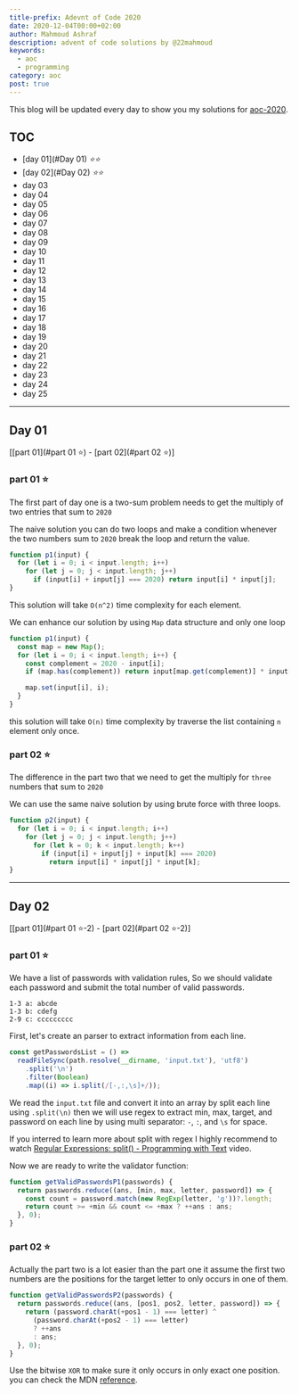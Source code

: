 ```yaml
---
title-prefix: Adevnt of Code 2020
date: 2020-12-04T00:00+02:00
author: Mahmoud Ashraf
description: advent of code solutions by @22mahmoud
keywords:
  - aoc
  - programming
category: aoc
post: true
---
```


This blog will be updated every day to show you my solutions
for [aoc-2020](https://adventofcode.com/).

## TOC

- [day 01](#Day 01) _⭐⭐_
- [day 02](#Day 02) _⭐⭐_
- day 03
- day 04
- day 05
- day 06
- day 07
- day 08
- day 09
- day 10
- day 11
- day 12
- day 13
- day 14
- day 15
- day 16
- day 17
- day 18
- day 19
- day 20
- day 21
- day 22
- day 23
- day 24
- day 25

---

## Day 01

[[part 01](#part 01 ⭐) - [part 02](#part 02 ⭐)]

### part 01 ⭐

The first part of day one is a two-sum problem needs to get the
multiply of two entries that sum to `2020`

The naive solution you can do two loops and make a condition whenever
the two numbers sum to `2020` break the loop and return the value.

```javascript
function p1(input) {
  for (let i = 0; i < input.length; i++)
    for (let j = 0; j < input.length; j++)
      if (input[i] + input[j] === 2020) return input[i] * input[j];
}
```

This solution will take `O(n^2)` time complexity for each element.

We can enhance our solution by using `Map` data structure and only one loop

```javascript
function p1(input) {
  const map = new Map();
  for (let i = 0; i < input.length; i++) {
    const complement = 2020 - input[i];
    if (map.has(complement)) return input[map.get(complement)] * input[i];

    map.set(input[i], i);
  }
}
```

this solution will take `O(n)` time complexity by traverse the list containing
`n` element only once.

### part 02 ⭐

The difference in the part two that we need to get the multiply for
`three` numbers that sum to `2020`

We can use the same naive solution by using brute force with three loops.

```javascript
function p2(input) {
  for (let i = 0; i < input.length; i++)
    for (let j = 0; j < input.length; j++)
      for (let k = 0; k < input.length; k++)
        if (input[i] + input[j] + input[k] === 2020)
          return input[i] * input[j] * input[k];
}
```

---

## Day 02

[[part 01](#part 01 ⭐-2) - [part 02](#part 02 ⭐-2)]

### part 01 ⭐

We have a list of passwords with validation rules,
So we should validate each password and submit the
total number of valid passwords.

```
1-3 a: abcde
1-3 b: cdefg
2-9 c: ccccccccc
```

First, let's create an parser to extract information from each line.

```javascript
const getPasswordsList = () =>
  readFileSync(path.resolve(__dirname, 'input.txt'), 'utf8')
    .split('\n')
    .filter(Boolean)
    .map((i) => i.split(/[-,:,\s]+/));
```

We read the `input.txt` file and convert it into an array by split each line using
`.split(\n)` then we will use regex to extract min, max, target, and password
on each line by using multi separator: `-`, `:`, and `\s` for space.

If you interred to learn more about split with regex I highly recommend to watch
[Regular Expressions: split() - Programming with Text](https://www.youtube.com/watch?v=fdyqutmcI2Q) video.

Now we are ready to write the validator function:

```javascript
function getValidPasswordsP1(passwords) {
  return passwords.reduce((ans, [min, max, letter, password]) => {
    const count = password.match(new RegExp(letter, 'g'))?.length;
    return count >= +min && count <= +max ? ++ans : ans;
  }, 0);
}
```

### part 02 ⭐

Actually the part two is a lot easier than the part one it assume the first two numbers
are the positions for the target letter to only occurs in one of them.

```javascript
function getValidPasswordsP2(passwords) {
  return passwords.reduce((ans, [pos1, pos2, letter, password]) => {
    return (password.charAt(+pos1 - 1) === letter) ^
      (password.charAt(+pos2 - 1) === letter)
      ? ++ans
      : ans;
  }, 0);
}
```

Use the bitwise `XOR` to make sure it only occurs in only exact one position.
you can check the MDN [reference](https://developer.mozilla.org/en-US/docs/Web/JavaScript/Reference/Operators/Bitwise_XOR).
